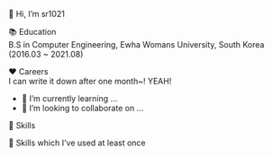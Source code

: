 👋 Hi, I’m sr1021 

📚 Education<br>
   B.S in Computer Engineering, Ewha Womans University, South Korea (2016.03 ~ 2021.08)

❤️ Careers<br>
   I can write it down after one month~! YEAH!
   
- 🌱 I’m currently learning ...
- 💞️ I’m looking to collaborate on ...

💪 Skills
<br>

💪 Skills which I've used at least once
